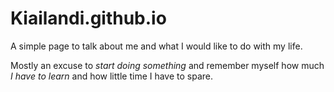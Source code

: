 # Kiailandi.github.io

A simple page to talk about me and what I would like to do with my life.

Mostly an excuse to *start doing something* and remember myself how much *I have to learn* and how little time I have to spare.
